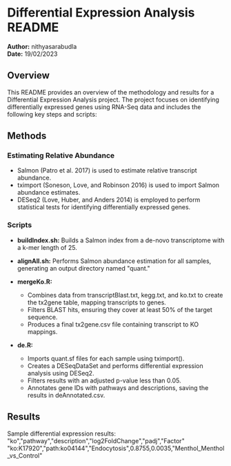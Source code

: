# Differential Expression Analysis README

**Author:** nithyasarabudla  
**Date:** 19/02/2023

## Overview

This README provides an overview of the methodology and results for a Differential Expression Analysis project. The project focuses on identifying differentially expressed genes using RNA-Seq data and includes the following key steps and scripts:

## Methods

### Estimating Relative Abundance

- Salmon (Patro et al. 2017) is used to estimate relative transcript abundance.
- tximport (Soneson, Love, and Robinson 2016) is used to import Salmon abundance estimates.
- DESeq2 (Love, Huber, and Anders 2014) is employed to perform statistical tests for identifying differentially expressed genes.

### Scripts

- **buildIndex.sh:** Builds a Salmon index from a de-novo transcriptome with a k-mer length of 25.

- **alignAll.sh:** Performs Salmon abundance estimation for all samples, generating an output directory named "quant."

- **mergeKo.R:**
  - Combines data from transcriptBlast.txt, kegg.txt, and ko.txt to create the tx2gene table, mapping transcripts to genes.
  - Filters BLAST hits, ensuring they cover at least 50% of the target sequence.
  - Produces a final tx2gene.csv file containing transcript to KO mappings.

- **de.R:**
  - Imports quant.sf files for each sample using tximport().
  - Creates a DESeqDataSet and performs differential expression analysis using DESeq2.
  - Filters results with an adjusted p-value less than 0.05.
  - Annotates gene IDs with pathways and descriptions, saving the results in deAnnotated.csv.

## Results

Sample differential expression results:
"ko","pathway","description","log2FoldChange","padj","Factor"
"ko:K17920","path:ko04144","Endocytosis",0.8755,0.0035,"Menthol_Menthol_vs_Control"
